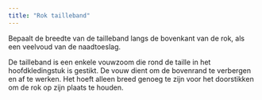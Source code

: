```yaml
---
title: "Rok tailleband"
---
```


Bepaalt de breedte van de tailleband langs de bovenkant van de rok, als een veelvoud van de naadtoeslag.

De tailleband is een enkele vouwzoom die rond de taille in het hoofdkledingstuk is gestikt. De vouw dient om de bovenrand te verbergen en af te werken. Het hoeft alleen breed genoeg te zijn voor het doorstikken om de rok op zijn plaats te houden.
